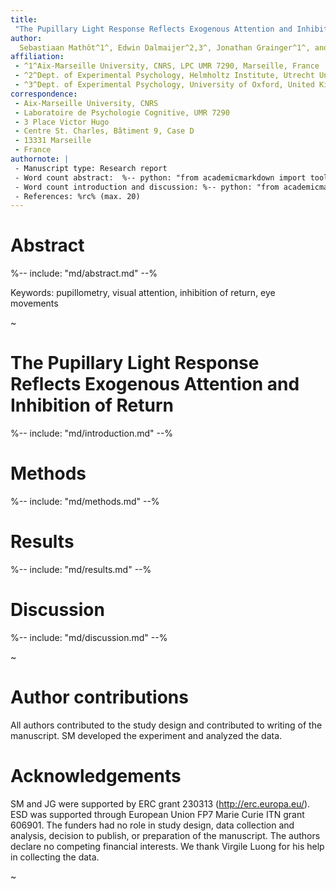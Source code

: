 ```yaml
---
title:
 "The Pupillary Light Response Reflects Exogenous Attention and Inhibition of Return"
author:
  Sebastiaan Mathôt^1^, Edwin Dalmaijer^2,3^, Jonathan Grainger^1^, and Stefan Van der Stigchel^2^
affiliation:
 - ^1^Aix-Marseille University, CNRS, LPC UMR 7290, Marseille, France
 - ^2^Dept. of Experimental Psychology, Helmholtz Institute, Utrecht University, The Netherlands
 - ^3^Dept. of Experimental Psychology, University of Oxford, United Kingdom
correspondence:
 - Aix-Marseille University, CNRS
 - Laboratoire de Psychologie Cognitive, UMR 7290
 - 3 Place Victor Hugo
 - Centre St. Charles, Bâtiment 9, Case D
 - 13331 Marseille
 - France
authornote: |
 - Manuscript type: Research report
 - Word count abstract:  %-- python: "from academicmarkdown import tools; print tools.wordCount(['md/abstract.md'])" --% (max. 150)
 - Word count introduction and discussion: %-- python: "from academicmarkdown import tools; print tools.wordCount(['md/introduction.md', 'md/discussion.md'])" --% (max. 1000)
 - References: %rc% (max. 20)
---
```


# Abstract

%-- include: "md/abstract.md" --%

Keywords: pupillometry, visual attention, inhibition of return, eye movements

~

# The Pupillary Light Response Reflects Exogenous Attention and Inhibition of Return

%-- include: "md/introduction.md" --%

# Methods

%-- include: "md/methods.md" --%

# Results

%-- include: "md/results.md" --%

# Discussion

%-- include: "md/discussion.md" --%

~

# Author contributions

All authors contributed to the study design and contributed to writing of the manuscript. SM developed the experiment and analyzed the data.

# Acknowledgements

SM and JG were supported by ERC grant 230313 (<http://erc.europa.eu/>). ESD was supported through European Union FP7 Marie Curie ITN grant 606901. The funders had no role in study design, data collection and analysis, decision to publish, or preparation of the manuscript. The authors declare no competing financial interests. We thank Virgile Luong for his help in collecting the data.

~
